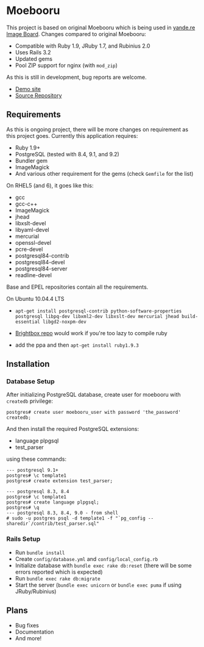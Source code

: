 Moebooru
========

This project is based on original Moebooru which is being used in [yande.re Image Board](http://yande.re). Changes compared to original Moebooru:

* Compatible with Ruby 1.9, JRuby 1.7, and Rubinius 2.0
* Uses Rails 3.2
* Updated gems
* Pool ZIP support for nginx (with `mod_zip`)

As this is still in development, bug reports are welcome.

* [Demo site](http://moe.myconan.net)
* [Source Repository](http://bitbucket.org/edogawaconan/moebooru)

Requirements
------------

As this is ongoing project, there will be more changes on requirement as this project goes. Currently this application requires:

* Ruby 1.9+
* PostgreSQL (tested with 8.4, 9.1, and 9.2)
* Bundler gem
* ImageMagick
* And various other requirement for the gems (check `Gemfile` for the list)

On RHEL5 (and 6), it goes like this:

* gcc
* gcc-c++
* ImageMagick
* jhead
* libxslt-devel
* libyaml-devel
* mercurial
* openssl-devel
* pcre-devel
* postgresql84-contrib
* postgresql84-devel
* postgresql84-server
* readline-devel

Base and EPEL repositories contain all the requirements.

On Ubuntu 10.04.4 LTS

* `apt-get install postgresql-contrib python-software-properties postgresql libpq-dev libxml2-dev libxslt-dev mercurial jhead build-essential libgd2-noxpm-dev`

* [Brightbox repo](http://blog.brightbox.co.uk/posts/next-generation-ruby-packages-for-ubuntu) would work if you're too lazy to compile ruby

* add the ppa and then `apt-get install ruby1.9.3`

Installation
------------

### Database Setup

After initializing PostgreSQL database, create user for moebooru with `createdb` privilege:

    postgres# create user moebooru_user with password 'the_password' createdb;

And then install the required PostgreSQL extensions:

* language plpgsql
* test_parser

using these commands:

    --- postgresql 9.1+
    postgres# \c template1
    postgres# create extension test_parser;

    --- postgresql 8.3, 8.4
    postgres# \c template1
    postgres# create language plpgsql;
    postgres# \q
    --- postgresql 8.3, 8.4, 9.0 - from shell
    # sudo -u postgres psql -d template1 -f "`pg_config --sharedir`/contrib/test_parser.sql"


### Rails Setup

* Run `bundle install`
* Create `config/database.yml` and `config/local_config.rb`
* Initialize database with `bundle exec rake db:reset` (there will be some errors reported which is expected)
* Run `bundle exec rake db:migrate`
* Start the server (`bundle exec unicorn` or `bundle exec puma` if using JRuby/Rubinius)

Plans
-----

* Bug fixes
* Documentation
* And more!
